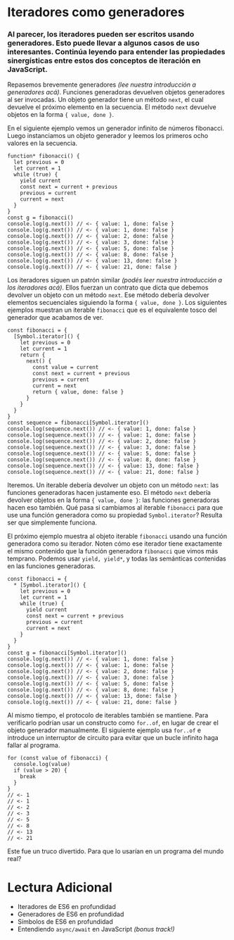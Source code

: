 # Iteradores como generadores

### Al parecer, los iteradores pueden ser escritos usando generadores. Esto puede llevar a algunos casos de uso interesantes. Continúa leyendo para entender las propiedades sinergísticas entre estos dos conceptos de iteración en JavaScript.

Repasemos brevemente generadores _(lee nuestra introducción a generadores acá)_.
Funciones generadoras devuelven objetos generadores al ser invocadas.
Un objeto generador tiene un método `next`, el cual devuelve el próximo elemento en la secuencia.
El método `next` devuelve objetos en la forma `{ value, done }`.

En el siguiente ejemplo vemos un generador infinito de números fibonacci.
Luego instanciamos un objeto generador y leemos los primeros ocho valores en la secuencia.

```
function* fibonacci() {
  let previous = 0
  let current = 1
  while (true) {
    yield current
    const next = current + previous
    previous = current
    current = next
  }
}
const g = fibonacci()
console.log(g.next()) // <- { value: 1, done: false }
console.log(g.next()) // <- { value: 1, done: false }
console.log(g.next()) // <- { value: 2, done: false }
console.log(g.next()) // <- { value: 3, done: false }
console.log(g.next()) // <- { value: 5, done: false }
console.log(g.next()) // <- { value: 8, done: false }
console.log(g.next()) // <- { value: 13, done: false }
console.log(g.next()) // <- { value: 21, done: false }
```

Los iteradores siguen un patrón similar _(podés leer nuestra introducción a los iteradores acá)_.
Ellos fuerzan un contrato que dicta que debemos devolver un objeto con un método `next`.
Ese método debería devolver elementos secuenciales siguiendo la forma `{ value, done }`. Los siguientes ejemplos muestran un iterable `fibonacci` que es el equivalente tosco del generador que acabamos de ver.

```
const fibonacci = {
  [Symbol.iterator]() {
    let previous = 0
    let current = 1
    return {
      next() {
        const value = current
        const next = current + previous
        previous = current
        current = next
        return { value, done: false }
      }
    }
  }
}
const sequence = fibonacci[Symbol.iterator]()
console.log(sequence.next()) // <- { value: 1, done: false }
console.log(sequence.next()) // <- { value: 1, done: false }
console.log(sequence.next()) // <- { value: 2, done: false }
console.log(sequence.next()) // <- { value: 3, done: false }
console.log(sequence.next()) // <- { value: 5, done: false }
console.log(sequence.next()) // <- { value: 8, done: false }
console.log(sequence.next()) // <- { value: 13, done: false }
console.log(sequence.next()) // <- { value: 21, done: false }
```

Iteremos.
Un iterable debería devolver un objeto con un método `next`: las funciones generadoras hacen justamente eso.
El método `next` debería devolver objetos en la forma `{ value, done }`: las funciones generadoras hacen eso también.
Qué pasa si cambiamos al iterable `fibonacci` para que use una función generadora como su propiedad `Symbol.iterator`?
Resulta ser que simplemente funciona.

El próximo ejemplo muestra al objeto iterable `fibonacci` usando una función generadora como su iterador.
Noten cómo ese iterador tiene exactamente el mismo contenido que la función generadora `fibonacci` que vimos más temprano.
Podemos usar `yield, yield*`, y todas las semánticas contenidas en las funciones generadoras.

```
const fibonacci = {
  * [Symbol.iterator]() {
    let previous = 0
    let current = 1
    while (true) {
      yield current
      const next = current + previous
      previous = current
      current = next
    }
  }
}
const g = fibonacci[Symbol.iterator]()
console.log(g.next()) // <- { value: 1, done: false }
console.log(g.next()) // <- { value: 1, done: false }
console.log(g.next()) // <- { value: 2, done: false }
console.log(g.next()) // <- { value: 3, done: false }
console.log(g.next()) // <- { value: 5, done: false }
console.log(g.next()) // <- { value: 8, done: false }
console.log(g.next()) // <- { value: 13, done: false }
console.log(g.next()) // <- { value: 21, done: false }
```

Al mismo tiempo, el protocolo de iterables también se mantiene.
Para verificarlo podrían usar un constructo como `for..of`, en lugar de crear el objeto generador manualmente.
El siguiente ejemplo usa `for..of` e introduce un interruptor de circuito para evitar que un bucle infinito haga fallar al programa.

```
for (const value of fibonacci) {
  console.log(value)
  if (value > 20) {
    break
  }
}
// <- 1
// <- 1
// <- 2
// <- 3
// <- 5
// <- 8
// <- 13
// <- 21
```

Este fue un truco divertido.
Para que lo usarían en un programa del mundo real?

# Lectura Adicional

- Iteradores de ES6 en profundidad
- Generadores de ES6 en profundidad
- Símbolos de ES6 en profundidad
- Entendiendo `async/await` en JavaScript _(bonus track!)_

